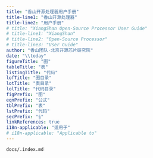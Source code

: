 ```yaml
---
title: "香山开源处理器用户手册"
title-line1: "香山开源处理器"
title-line2: "用户手册"
# title: "XiangShan Open-Source Processor User Guide"
# title-line1: "XiangShan"
# title-line2: "Open-Source Processor"
# title-line3: "User Guide"
author: "香山团队·北京开源芯片研究院"
date: "\\today"
figureTitle: "图"
tableTitle: "表"
listingTitle: "代码"
lofTitle: "图目录"
lotTitle: "表目录"
lolTitle: "代码目录"
figPrefix: "图"
eqnPrefix: "公式"
tblPrefix: "表"
lstPrefix: "代码"
secPrefix: "§"
linkReferences: true
i18n-applicable: "适用于"
# i18n-applicable: "Applicable to"
---
```



``` {.include}
docs/.index.md
```
